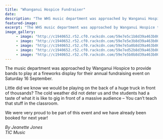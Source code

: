 ```yaml
---
title: "Whanganui Hospice Fundraiser"
date: 
description: "The WHS music department was approached by Wanganui Hospice to provide bands to play at a fireworks display"
featured-image: 
excerpt: "The WHS music department was approached by Wanganui Hospice to provide bands to play at a fireworks display for their annual fundraising event on Saturday 16 September."
image_gallery:
	 - image: "http://c1940652.r52.cf0.rackcdn.com/59e7e5c1b8d39a463b0004d0/Hospice-fireworks-festival-only-writing16-sept-racecourse.jpg"
	 - image: "http://c1940652.r52.cf0.rackcdn.com/59e7e5e3b8d39a463b0004d4/Hospice-fireworks-WHS-band-2.jpg"
	 - image: "http://c1940652.r52.cf0.rackcdn.com/59e7e5a0b8d39a463b0004cc/Hospice-fireworks-WHS-band-1.jpg"
	 - image: "http://c1940652.r52.cf0.rackcdn.com/59e7ed52b8d39a463b0004d8/Hospice-fireworks-write-up-in-chron.jpg"
	 - image: "http://c1940652.r52.cf0.rackcdn.com/59e7e5b0b8d39a463b0004ce/Hospice-fireworks-festival-16-sept-racecourse.jpg"
---
```


<p>The music department was approached by Wanganui Hospice to provide bands to play at a fireworks display for their annual fundraising event on Saturday 16 September.</p>
<p>Little did we know we would be playing on the back of a huge truck in front of thousands? The cold weather did not deter us and the students had a taste of what it is like to gig in front of a massive audience &ndash; You can&rsquo;t teach that stuff in the classroom.</p>
<p>We were very proud to be part of this event and we have already been booked for next year!</p>
<p><em>By Jeanette Jones</em><br /><em>TIC Music</em></p>

